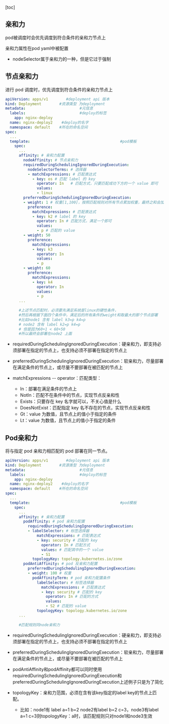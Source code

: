[toc]

## 亲和力

pod被调度时会优先调度到符合条件的亲和力节点上

亲和力属性在pod yaml中被配置

* nodeSelector属于亲和力的一种，但是它过于强制

## 节点亲和力

进行 pod 调度时，优先调度到符合条件的亲和力节点上

```yaml
apiVersion: apps/v1        #deployment api 版本
kind: Deployment        #资源类型 为deployment
metadata:                        #元信息
  labels:                        #deploy的标签
    app: nginx-deploy
  name: nginx-deploy2    #deploy的名字
  namespace: default    #所在的命名空间
spec:
  ...
  template:                                        #pod模板
    spec:
      ...
      affinity: # 亲和力配置
        nodeAffinity: # 节点亲和力
        requiredDuringSchedulingIgnoredDuringExecution:
          nodeSelectorTerms: # 选择器
          - matchExpressions: # 匹配表达式
            - key: os # 匹配 label 的 key
              operator: In   # 匹配方式，只要匹配成功下方的一个 value 即可
              values:
              - linux
        preferredDuringSchedulingIgnoredDuringExecution:
        - weight: 1 # 权重[1,100]，按照匹配规则对所有节点累加权重，最终之和会加入优先级评分，权重越高被调度的可能性越高
          preference:
            matchExpressions: # 匹配表达式
            - key: k2 # label 的 key
              operator: In # 匹配方式，满足一个即可
              values:
              - p # 匹配的 value
        - weight: 50 
          preference:
            matchExpressions:
            - key: k3
              operator: In 
              values:
              - p
        - weight: 60 
          preference:
            matchExpressions:
            - key: k4 
              operator: In 
              values:
              - p
      ...
      
      #上述节点匹配时，必须要先满足系统是linux的硬性条件，
      #然后再根据下面四个条件中，满足后的所有条件的weight和取最大的那个节点部署
      #比如node1 含有 label k3=p k4=p
      # node2 含有 label k2=p k4=p
      # 但是因为60+1 < 60+50
      #所以最终会部署在node2 上面
```

* requiredDuringSchedulingIgnoredDuringExecution：硬亲和力，即支持必须部署在指定的节点上，也支持必须不部署在指定的节点上
* preferredDuringSchedulingIgnoredDuringExecution：软亲和力，尽量部署在满足条件的节点上，或尽量不要部署在被匹配的节点上

* matchExpressions -- operator：匹配类型：
  * In：部署在满足条件的节点上
  * NotIn：匹配不在条件中的节点，实现节点反亲和性
  * Exists：只要存在 key 名字就可以，不关心值是什么
  * DoesNotExist：匹配指定 key 名不存在的节点，实现节点反亲和性
  * Gt：value 为数值，且节点上的值小于指定的条件
  * Lt：value 为数值，且节点上的值小于指定的条件

## Pod亲和力

将与指定 pod 亲和力相匹配的 pod 部署在同一节点。

```yaml
apiVersion: apps/v1        #deployment api 版本
kind: Deployment        #资源类型 为deployment
metadata:                        #元信息
  labels:                        #deploy的标签
    app: nginx-deploy
  name: nginx-deploy2    #deploy的名字
  namespace: default    #所在的命名空间
spec:
  ...
  template:                                        #pod模板
    spec:
      ...
      affinity: # 亲和力配置
        podAffinity: # pod 亲和力配置
          requiredDuringSchedulingIgnoredDuringExecution:
          - labelSelector: # 标签选择器
              matchExpressions: # 匹配表达式
              - key: security # 匹配的 key
                operator: In # 匹配方式
                values: # 匹配其中的一个 value
                - S1
            topologyKey: topology.kubernetes.io/zone
        podAntiAffinity: # pod 反亲和力配置
          preferredDuringSchedulingIgnoredDuringExecution:
          - weight: 100 # 权重
            podAffinityTerm: # pod 亲和力配置条件
              labelSelector: # 标签选择器
                matchExpressions: # 匹配表达式
                - key: security # 匹配的 key
                  operator: In # 匹配的方式
                  values:
                  - S2 # 匹配的 value
              topologyKey: topology.kubernetes.io/zone
      ...
      
      #匹配规则同node亲和力
```

* requiredDuringSchedulingIgnoredDuringExecution：硬亲和力，即支持必须部署在指定的节点上，也支持必须不部署在指定的节点上
* preferredDuringSchedulingIgnoredDuringExecution：软亲和力，尽量部署在满足条件的节点上，或尽量不要部署在被匹配的节点上
* podAntiAffinity和podAffinity都可以同时使用requiredDuringSchedulingIgnoredDuringExecution和preferredDuringSchedulingIgnoredDuringExecution上述例子只是为了简化

* topologyKey：亲和力范围，必须在含有该key指定的label key的节点上匹配。
  * 比如：node1有 label a=1 b=2 node2有label b=2 c=3，node3有label a=1 c=3则topologyKey：a时，该匹配规则只对node1和node3生效